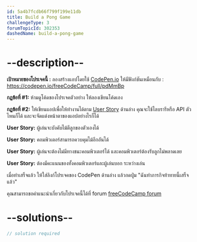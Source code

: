 ```yaml
---
id: 5a4b7fcdb66f799f199e11db
title: Build a Pong Game
challengeType: 3
forumTopicId: 302353
dashedName: build-a-pong-game
---
```


# --description--

**เป้าหมายของโปรเจคนี้ :** ลองสร้างแอปโดยใช้ [CodePen.io](https://codepen.io) ให้มีฟังก์ชันเหมือนกับ : <https://codepen.io/freeCodeCamp/full/pdMmBp>

**กฏข้อที่ #1:** ห้ามดูโค้ดของโปรเจคตัวอย่าง ให้ลองเขียนโค้ดเอง

**กฏข้อที่ #2:** ให้เขียนแอปเพื่อให้ทำงานได้ตาม [User Story](https://en.wikipedia.org/wiki/User_story) ด้านล่าง คุณจะใช้ไลบรารีหรือ API ตัวไหนก็ได้ และจะจัดแต่งหน้าตาของแอปอย่างไรก็ได้

**User Story:** ผู้เล่นจะบังคับไม้ตีลูกของตัวเองได้

**User Story:** คอมพิวเตอร์สามารถควบคุมไม้อีกอันได้

**User Story:** ผู้เล่นจะต้องไม่มีทางชนะคอมพิวเตอร์ได้ และคอมพิวเตอร์ต้องรับลูกไม่พลาดเลย

**User Story:** ต้องมีคะแนนของทั้งคอมพิวเตอร์และผู้เล่นบอก ระหว่างเล่น

เมื่อทำเสร็จแล้ว ให้ใส่ลิงก์โปรเจคของ CodePen ด้านล่าง แล้วกดปุุ่ม "ฉันทำภารกิจท้าทายนี้เสร็จแล้ว"

คุณสามารถขอคำแนะนำเกี่ยวกับโปรเจคนี้ได้ที่ forum [freeCodeCamp forum](https://forum.freecodecamp.org/c/project-feedback/409)


# --solutions--

```js
// solution required
```
